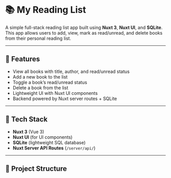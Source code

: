 # 📚 My Reading List

A simple full-stack reading list app built using **Nuxt 3**, **Nuxt UI**, and **SQLite**. This app allows users to add, view, mark as read/unread, and delete books from their personal reading list.

---

## 🚀 Features

- View all books with title, author, and read/unread status
- Add a new book to the list
- Toggle a book’s read/unread status
- Delete a book from the list
- Lightweight UI with Nuxt UI components
- Backend powered by Nuxt server routes + SQLite

---

## 🧰 Tech Stack

- **Nuxt 3** (Vue 3)
- **Nuxt UI** (for UI components)
- **SQLite** (lightweight SQL database)
- **Nuxt Server API Routes** (`/server/api/`)

---

## 📁 Project Structure

